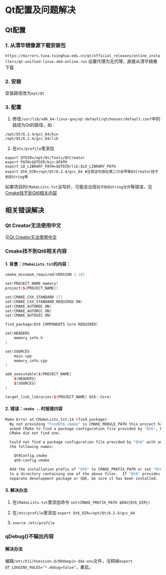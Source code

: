 # Qt配置及问题解决

## Qt配置

### 1. 从清华镜像源下载安装包

`https://mirrors.tuna.tsinghua.edu.cn/qt/official_releases/online_installers/qt-unified-linux-x64-online.run`
设置代理为无代理，直接从清华镜像下载

### 2. 安装

安装路径改为`opt/Qt`

### 3. 配置

1. 修改`/usr/lib/x86_64-linux-gnu/qt-default/qtchooser/default.conf`中的路径为Qt的路径，如：

```
/opt/Qt/6.2.4/gcc_64/bin
/opt/Qt/6.2.4/gcc_64/lib
```

2. 在`etc/profile`里添加 
```
export QTDIR=/opt/Qt/Tools/QtCreator
export PATH=$QTDIR/bin:$PATH
export LD_LIBRARY_PATH=$QTDIR/lib:$LD_LIBRARY_PATH
export Qt6_DIR=/opt/Qt/6.2.4/gcc_64 #注意这句放在第二行会导致QtCreator找不到QString等
```

如果项目的`CMakeLists.txt`没写好，可能会出现`找不到QString文件`等错误，见[Cmake找不到Qt6相关内容](#cmake找不到qt6相关内容)


## 相关错误解决

### Qt Creator无法使用中文

见[Qt Creator无法使用中文](Qt%20Creator无法使用中文.md)

### Cmake找不到Qt6相关内容

#### 1. 背景：`CMakeLists.txt`的内容：
```C++
cmake_minimum_required(VERSION 3.18)

set(PROJECT_NAME memory)
project(${PROJECT_NAME})

set(CMAKE_CXX_STANDARD 17)
set(CMAKE_CXX_STANDARD_REQUIRED ON)
set(CMAKE_AUTOMOC ON)
set(CMAKE_AUTORCC ON)
set(CMAKE_AUTOUIC ON)

find_package(Qt6 COMPONENTS Core REQUIRED)

set(HEADERS
    memory_info.h
)

set(SOURCES
    main.cpp
    memory_info.cpp
)

add_executable(${PROJECT_NAME}
    ${HEADERS}
    ${SOURCES}
)

target_link_libraries(${PROJECT_NAME} Qt6::Core)

```

#### 2. 错误：`cmake ..`时报错内容
```bash
Make Error at CMakeLists.txt:14 (find_package):
  By not providing "FindQt6.cmake" in CMAKE_MODULE_PATH this project has
  asked CMake to find a package configuration file provided by "Qt6", but
  CMake did not find one.

  Could not find a package configuration file provided by "Qt6" with any of
  the following names:

    Qt6Config.cmake
    qt6-config.cmake

  Add the installation prefix of "Qt6" to CMAKE_PREFIX_PATH or set "Qt6_DIR"
  to a directory containing one of the above files.  If "Qt6" provides a
  separate development package or SDK, be sure it has been installed.
```

#### 3. 解决办法
   1. 在`CMakeLists.txt`里添加命令
   `set(CMAKE_PREFIX_PATH $ENV{Qt6_DIR})`

   2. 在`/etc/profile`里添加
   `export Qt6_DIR=/opt/Qt/6.2.4/gcc_64`

   3. `source /etc/profile`

### qDebug()不输出内容

#### 解决办法

  编辑`/etc/X11/Xsession.d/00deepin-dde-env`文件，注释掉`export QT_LOGGING_RULES="*.debug=false"`，重启。